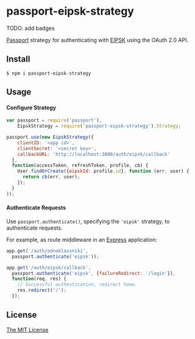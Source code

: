 # passport-eipsk-strategy

TODO: add badges

[Passport](http://passportjs.org/) strategy for authenticating with [EIPSK](https://all.culture.ru)
using the OAuth 2.0 API.

## Install
    $ npm i passport-eipsk-strategy

## Usage

#### Configure Strategy

```js
var passport = require('passport'),
    EipskStrategy = require('passport-eipsk-strategy').Strategy;

passport.use(new EipskStrategy({
    clientID: '<app id>',
    clientSecret: '<secret key>',
    callbackURL: 'http://localhost:3000/auth/eipsk/callback'
  },
  function(accessToken, refreshToken, profile, cb) {
    User.findOrCreate({eipskId: profile.id}, function (err, user) {
      return cb(err, user);
    });
  }
));
```

#### Authenticate Requests

Use `passport.authenticate()`, specifying the `'eipsk'` strategy, to
authenticate requests.

For example, as route middleware in an [Express](http://expressjs.com/)
application:

```js
app.get('/auth/odnoklassniki',
  passport.authenticate('eipsk'));

app.get('/auth/eipsk/callback',
  passport.authenticate('eipsk', {failureRedirect: '/login'}),
  function(req, res) {
    // Successful authentication, redirect home.
    res.redirect('/');
  });
```

## License

[The MIT License](https://raw.githubusercontent.com/dvpnt/passport-eipsk-strategy/master/LICENSE)
